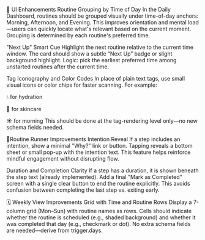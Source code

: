 🧭 UI Enhancements
Routine Grouping by Time of Day
In the Daily Dashboard, routines should be grouped visually under time-of-day anchors: Morning, Afternoon, and Evening. This improves orientation and mental load—users can quickly locate what's relevant based on the current moment. Grouping is determined by each routine's preferred time.

"Next Up" Smart Cue
Highlight the next routine relative to the current time window. The card should show a subtle “Next Up” badge or slight background highlight. Logic: pick the earliest preferred time among unstarted routines after the current time.

Tag Iconography and Color Codes
In place of plain text tags, use small visual icons or color chips for faster scanning. For example:

💧 for hydration

🧴 for skincare

☀️ for morning This should be done at the tag-rendering level only—no new schema fields needed.

📱Routine Runner Improvements
Intention Reveal
If a step includes an intention, show a minimal "Why?" link or button. Tapping reveals a bottom sheet or small pop-up with the intention text. This feature helps reinforce mindful engagement without disrupting flow.

Duration and Completion Clarity
If a step has a duration, it is shown beneath the step text (already implemented). Add a final "Mark as Completed" screen with a single clear button to end the routine explicitly. This avoids confusion between completing the last step vs. exiting early.

🗓 Weekly View Improvements
Grid with Time and Routine Rows
Display a 7-column grid (Mon–Sun) with routine names as rows. Cells should indicate whether the routine is scheduled (e.g., shaded background) and whether it was completed that day (e.g., checkmark or dot). No extra schema fields are needed—derive from trigger.days.

